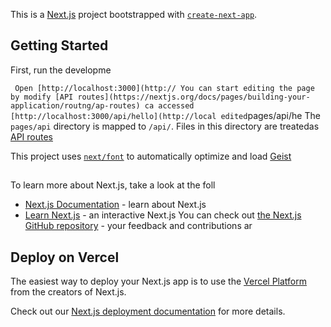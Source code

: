 This is a [Next.js](https://nextjs.org) project bootstrapped with [`create-next-app`](https://nextjs.org/docs/pages/api-reference/create-next-app).

## Getting Started

First, run the developme

`
Open [http://localhost:3000](http://
You can start editing the page by modify
[API routes](https://nextjs.org/docs/pages/building-your-application/routng/ap-routes) ca accessed [http://localhost:3000/api/hello](http://local
edited`pages/api/he
The `pages/api` directory is mapped to `/api/`. Files in this directory are treatedas [API routes](https://nextjs.org/docs/pages/building-your-application/routing/api-routes) 

This project uses [`next/font`](https://nextjs.org/docs/pages/building-your-application/optimizing/fonts) to automatically optimize and load [Geist](https://vercel.com/font)  

## 
To learn more about Next.js, take a look at the foll
- [Next.js Documentation](https://nextjs.org/docs) - learn about Next.js 
- [Learn Next.js](https://nextjs.org/learn-pages-router) - an interactive Next.js
You can check out [the Next.js GitHub repository](https://github.com/vercel/next.js) - your feedback and contributions ar

## Deploy on Vercel

The easiest way to deploy your Next.js app is to use the [Vercel Platform](https://vercel.com/new?utm_medium=default-template&filter=next.js&utm_source=create-next-app&utm_campaign=create-next-app-readme) from the creators of Next.js.

Check out our [Next.js deployment documentation](https://nextjs.org/docs/pages/building-your-application/deploying) for more details.

